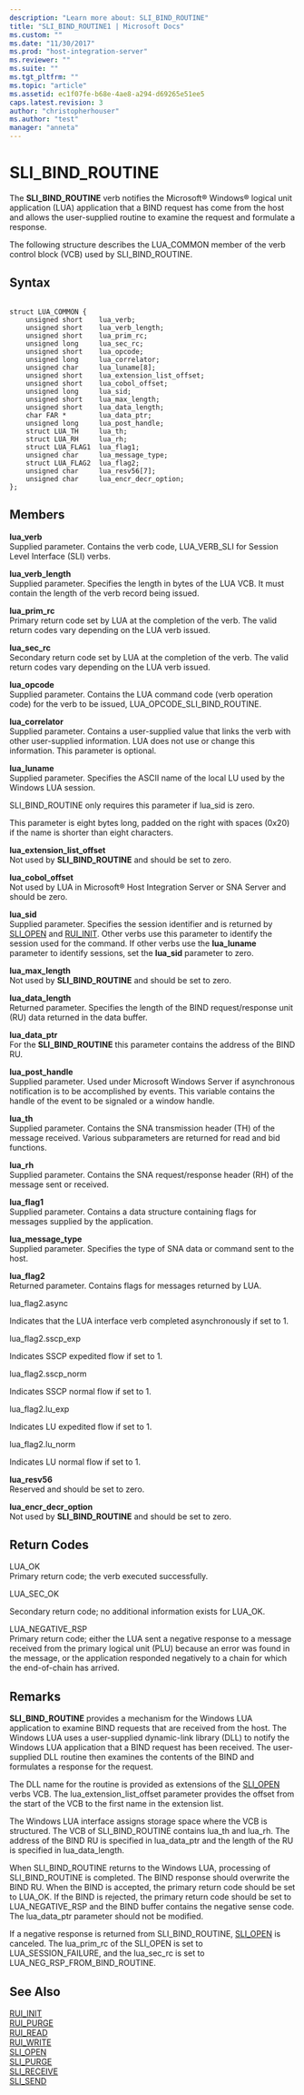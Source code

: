 ```yaml
---
description: "Learn more about: SLI_BIND_ROUTINE"
title: "SLI_BIND_ROUTINE1 | Microsoft Docs"
ms.custom: ""
ms.date: "11/30/2017"
ms.prod: "host-integration-server"
ms.reviewer: ""
ms.suite: ""
ms.tgt_pltfrm: ""
ms.topic: "article"
ms.assetid: ec1f07fe-b68e-4ae8-a294-d69265e51ee5
caps.latest.revision: 3
author: "christopherhouser"
ms.author: "test"
manager: "anneta"
---
```

# SLI_BIND_ROUTINE
The **SLI_BIND_ROUTINE** verb notifies the Microsoft® Windows® logical unit application (LUA) application that a BIND request has come from the host and allows the user-supplied routine to examine the request and formulate a response.  
  
 The following structure describes the LUA_COMMON member of the verb control block (VCB) used by SLI_BIND_ROUTINE.  
  
## Syntax  
  
```  
  
struct LUA_COMMON {  
    unsigned short    lua_verb;  
    unsigned short    lua_verb_length;  
    unsigned short    lua_prim_rc;  
    unsigned long     lua_sec_rc;  
    unsigned short    lua_opcode;  
    unsigned long     lua_correlator;  
    unsigned char     lua_luname[8];  
    unsigned short    lua_extension_list_offset;  
    unsigned short    lua_cobol_offset;  
    unsigned long     lua_sid;  
    unsigned short    lua_max_length;  
    unsigned short    lua_data_length;  
    char FAR *        lua_data_ptr;  
    unsigned long     lua_post_handle;  
    struct LUA_TH     lua_th;  
    struct LUA_RH     lua_rh;  
    struct LUA_FLAG1  lua_flag1;  
    unsigned char     lua_message_type;  
    struct LUA_FLAG2  lua_flag2;   
    unsigned char     lua_resv56[7];  
    unsigned char     lua_encr_decr_option;  
};  
```  
  
## Members  
 **lua_verb**  
 Supplied parameter. Contains the verb code, LUA_VERB_SLI for Session Level Interface (SLI) verbs.  
  
 **lua_verb_length**  
 Supplied parameter. Specifies the length in bytes of the LUA VCB. It must contain the length of the verb record being issued.  
  
 **lua_prim_rc**  
 Primary return code set by LUA at the completion of the verb. The valid return codes vary depending on the LUA verb issued.  
  
 **lua_sec_rc**  
 Secondary return code set by LUA at the completion of the verb. The valid return codes vary depending on the LUA verb issued.  
  
 **lua_opcode**  
 Supplied parameter. Contains the LUA command code (verb operation code) for the verb to be issued, LUA_OPCODE_SLI_BIND_ROUTINE.  
  
 **lua_correlator**  
 Supplied parameter. Contains a user-supplied value that links the verb with other user-supplied information. LUA does not use or change this information. This parameter is optional.  
  
 **lua_luname**  
 Supplied parameter. Specifies the ASCII name of the local LU used by the Windows LUA session.  
  
 SLI_BIND_ROUTINE only requires this parameter if lua_sid is zero.  
  
 This parameter is eight bytes long, padded on the right with spaces (0x20) if the name is shorter than eight characters.  
  
 **lua_extension_list_offset**  
 Not used by **SLI_BIND_ROUTINE** and should be set to zero.  
  
 **lua_cobol_offset**  
 Not used by LUA in Microsoft® Host Integration Server or SNA Server and should be zero.  
  
 **lua_sid**  
 Supplied parameter. Specifies the session identifier and is returned by [SLI_OPEN](../core/sli-open2.md) and [RUI_INIT](../core/rui-init1.md). Other verbs use this parameter to identify the session used for the command. If other verbs use the **lua_luname** parameter to identify sessions, set the **lua_sid** parameter to zero.  
  
 **lua_max_length**  
 Not used by **SLI_BIND_ROUTINE** and should be set to zero.  
  
 **lua_data_length**  
 Returned parameter. Specifies the length of the BIND request/response unit (RU) data returned in the data buffer.  
  
 **lua_data_ptr**  
 For the **SLI_BIND_ROUTINE** this parameter contains the address of the BIND RU.  
  
 **lua_post_handle**  
 Supplied parameter. Used under Microsoft Windows Server if asynchronous notification is to be accomplished by events. This variable contains the handle of the event to be signaled or a window handle.  
  
 **lua_th**  
 Supplied parameter. Contains the SNA transmission header (TH) of the message received. Various subparameters are returned for read and bid functions.  
  
 **lua_rh**  
 Supplied parameter. Contains the SNA request/response header (RH) of the message sent or received.  
  
 **lua_flag1**  
 Supplied parameter. Contains a data structure containing flags for messages supplied by the application.  
  
 **lua_message_type**  
 Supplied parameter. Specifies the type of SNA data or command sent to the host.  
  
 **lua_flag2**  
 Returned parameter. Contains flags for messages returned by LUA.  
  
 lua_flag2.async  
  
 Indicates that the LUA interface verb completed asynchronously if set to 1.  
  
 lua_flag2.sscp_exp  
  
 Indicates SSCP expedited flow if set to 1.  
  
 lua_flag2.sscp_norm  
  
 Indicates SSCP normal flow if set to 1.  
  
 lua_flag2.lu_exp  
  
 Indicates LU expedited flow if set to 1.  
  
 lua_flag2.lu_norm  
  
 Indicates LU normal flow if set to 1.  
  
 **lua_resv56**  
 Reserved and should be set to zero.  
  
 **lua_encr_decr_option**  
 Not used by **SLI_BIND_ROUTINE** and should be set to zero.  
  
## Return Codes  
 LUA_OK  
 Primary return code; the verb executed successfully.  
  
 LUA_SEC_OK  
  
 Secondary return code; no additional information exists for LUA_OK.  
  
 LUA_NEGATIVE_RSP  
 Primary return code; either the LUA sent a negative response to a message received from the primary logical unit (PLU) because an error was found in the message, or the application responded negatively to a chain for which the end-of-chain has arrived.  
  
## Remarks  
 **SLI_BIND_ROUTINE** provides a mechanism for the Windows LUA application to examine BIND requests that are received from the host. The Windows LUA uses a user-supplied dynamic-link library (DLL) to notify the Windows LUA application that a BIND request has been received. The user-supplied DLL routine then examines the contents of the BIND and formulates a response for the request.  
  
 The DLL name for the routine is provided as extensions of the [SLI_OPEN](../core/sli-open2.md) verbs VCB. The lua_extension_list_offset parameter provides the offset from the start of the VCB to the first name in the extension list.  
  
 The Windows LUA interface assigns storage space where the VCB is structured. The VCB of SLI_BIND_ROUTINE contains lua_th and lua_rh. The address of the BIND RU is specified in lua_data_ptr and the length of the RU is specified in lua_data_length.  
  
 When SLI_BIND_ROUTINE returns to the Windows LUA, processing of SLI_BIND_ROUTINE is completed. The BIND response should overwrite the BIND RU. When the BIND is accepted, the primary return code should be set to LUA_OK. If the BIND is rejected, the primary return code should be set to LUA_NEGATIVE_RSP and the BIND buffer contains the negative sense code. The lua_data_ptr parameter should not be modified.  
  
 If a negative response is returned from SLI_BIND_ROUTINE, [SLI_OPEN](../core/sli-open2.md) is canceled. The lua_prim_rc of the SLI_OPEN is set to LUA_SESSION_FAILURE, and the lua_sec_rc is set to LUA_NEG_RSP_FROM_BIND_ROUTINE.  
  
## See Also  
 [RUI_INIT](../core/rui-init1.md)   
 [RUI_PURGE](../core/rui-purge2.md)   
 [RUI_READ](../core/rui-read2.md)   
 [RUI_WRITE](../core/rui-write2.md)   
 [SLI_OPEN](../core/sli-open2.md)   
 [SLI_PURGE](../core/sli-purge1.md)   
 [SLI_RECEIVE](../core/sli-receive2.md)   
 [SLI_SEND](../core/sli-send2.md)
